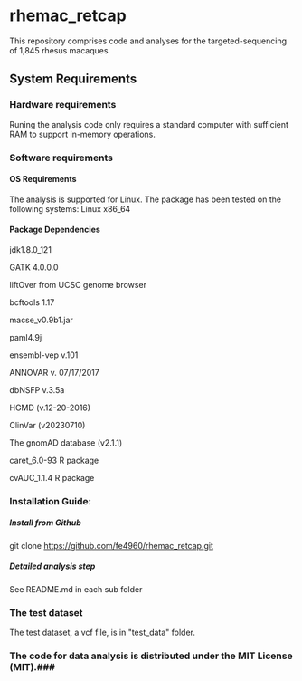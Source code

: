 # rhemac_retcap
This repository comprises code and analyses for the targeted-sequencing of 1,845 rhesus macaques

## System Requirements ##

### Hardware requirements ###
Runing the analysis code only requires a standard computer with sufficient RAM to support in-memory operations.

### Software requirements ###

#### OS Requirements ####
The analysis is supported for Linux. The package has been tested on the following systems: Linux x86_64

#### Package Dependencies ####
jdk1.8.0_121

GATK 4.0.0.0

liftOver from UCSC genome browser

bcftools 1.17

macse_v0.9b1.jar 

paml4.9j

ensembl-vep v.101

ANNOVAR v. 07/17/2017 

dbNSFP v.3.5a

HGMD (v.12-20-2016) 

ClinVar (v20230710)

The gnomAD database (v2.1.1)

caret_6.0-93 R package

cvAUC_1.1.4 R package

### Installation Guide:

##### Install from Github #####
git clone https://github.com/fe4960/rhemac_retcap.git

##### Detailed analysis step #####
See README.md in each sub folder

### The test dataset ###
The test dataset, a vcf file, is in "test_data" folder.

### The code for data analysis is distributed under the MIT License (MIT).###

